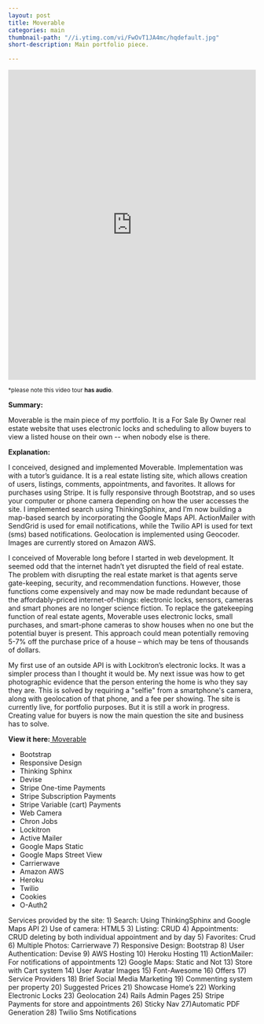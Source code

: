 ```yaml
---
layout: post
title: Moverable
categories: main
thumbnail-path: "//i.ytimg.com/vi/FwOvT1JA4mc/hqdefault.jpg"
short-description: Main portfolio piece.

---
```




<iframe width="100%" height="630" src="https://www.youtube.com/embed/FwOvT1JA4mc" frameborder="0" allow="autoplay; encrypted-media" allowfullscreen></iframe>

<br />

<small>*please note this video tour <strong>has audio</strong>.</small>
<br />

<strong>Summary:</strong>

Moverable is the main piece of my portfolio. It is a For Sale By Owner real estate website that uses electronic locks and scheduling to allow buyers to view a listed house on their own -- when nobody else is there.

<strong>Explanation:</strong>

I conceived, designed and implemented Moverable. Implementation was with a tutor’s guidance. It is a real estate listing site, which allows creation of users, listings, comments, appointments, and favorites. It allows for purchases using Stripe. It is fully responsive through Bootstrap, and so uses your computer or phone camera depending on how the user accesses the site. I implemented search using ThinkingSphinx, and I’m now building a map-based search by incorporating the Google Maps API. ActionMailer with SendGrid is used for email notifications, while the Twilio API is used for text (sms) based notifications. Geolocation is implemented using Geocoder. Images are currently stored on Amazon AWS.

I conceived of Moverable long before I started in web development. It seemed odd that the internet hadn’t yet disrupted the field of real estate. The problem with disrupting the real estate market is that agents serve gate-keeping, security, and recommendation functions. However, those functions come expensively and may now be made redundant because of the affordably-priced internet-of-things: electronic locks, sensors, cameras and smart phones are no longer science fiction. To replace the gatekeeping function of real estate agents, Moverable uses electronic locks, small purchases, and smart-phone cameras to show houses when no one but the potential buyer is present. This approach could mean potentially removing 5-7% off the purchase price of a house – which may be tens of thousands of dollars.

My first use of an outside API is with Lockitron’s electronic locks. It was a simpler process than I thought it would be. My next issue was how to get photographic evidence that the person entering the home is who they say they are. This is solved by requiring a "selfie" from a smartphone's camera, along with geolocation of that phone, and a fee per showing. The site is currently live, for portfolio purposes. But it is still a work in progress. Creating value for buyers is now the main question the site and business has to solve.

<strong>View it here:</strong><a href="http://www.moverable.com" class="external" target="_blank"> Moverable</a>

<ul>
    <li>Bootstrap</li>
    <li>Responsive Design</li>
    <li>Thinking Sphinx</li>
    <li>Devise</li>
    <li>Stripe One-time Payments </li>
    <li>Stripe Subscription Payments</li>
    <li>Stripe Variable (cart) Payments</li>
    <li>Web Camera</li>
    <li>Chron Jobs</li>
    <li>Lockitron </li>
    <li>Active Mailer</li>
    <li>Google Maps Static</li>
    <li>Google Maps Street View</li>
    <li>Carrierwave</li>
    <li>Amazon AWS </li>
    <li>Heroku</li>
    <li>Twilio</li>
    <li>Cookies</li>
    <li>O-Auth2</li>
</ul>


Services provided by the site: 1) Search: Using ThinkingSphinx and Google Maps API 2) Use of camera: HTML5 3) Listing: CRUD 4) Appointments: CRUD deleting by both individual appointment and by day 5) Favorites: Crud 6) Multiple Photos: Carrierwave 7) Responsive Design: Bootstrap 8) User Authentication: Devise 9) AWS Hosting 10) Heroku Hosting 11) ActionMailer: For notifications of appointments 12) Google Maps: Static and Not 13) Store with Cart system 14) User Avatar Images 15) Font-Awesome 16) Offers 17) Service Providers 18) Brief Social Media Marketing 19) Commenting system per property 20) Suggested Prices 21) Showcase Home’s 22) Working Electronic Locks 23) Geolocation 24) Rails Admin Pages 25) Stripe Payments for store and appointments 26) Sticky Nav 27)Automatic PDF Generation 28) Twilio Sms Notifications


